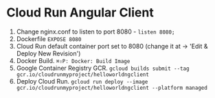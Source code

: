 # Cloud Run Angular Client

1. Change nginx.conf to listen to port 8080 - `listen 8080;`
2. Dockerfile `EXPOSE 8080`
3. Cloud Run default container port set to 8080 (change it at -> 'Edit & Deploy New Revision')
4. Docker Build. `⌘⇧P: Docker: Build Image`
5. Google Container Registry GCR. `gcloud builds submit --tag gcr.io/cloudrunmyproject/helloworldngclient`
6. Deploy Cloud Run. `gcloud run deploy --image gcr.io/cloudrunmyproject/helloworldngclient --platform managed`



